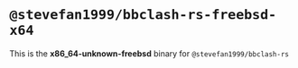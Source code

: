 # `@stevefan1999/bbclash-rs-freebsd-x64`

This is the **x86_64-unknown-freebsd** binary for `@stevefan1999/bbclash-rs`

